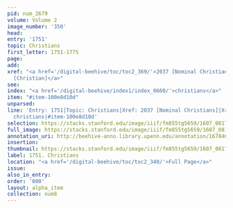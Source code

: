 ```yaml
---
pid: num_2679
volume: Volume 2
image_number: '350'
head:
entry: '1751'
topic: Christians
first_letter: 1751-1775
page:
add:
xref: "<a href='/digital-beehive/toc/toc2_369/'>2037 [Nominal Christians]</a>|<a href='/digital-beehive/toc/toc2_393/'>2247
  [Christian]</a>"
see:
index: "<a href='/digital-beehive/index1/index_0660/'>christians</a>"
item: "#item-100e8d10d"
unparsed:
line: 'Entry: 1751|Topic: Christians|Xref: 2037 [Nominal Christians]|Xref: 2247 [Christian]|Index:
  christians|#item-100e8d10d'
selection: https://stacks.stanford.edu/image/iiif/fm855tg5659/1607_0817/945,243,2811,1000/full/0/default.jpg
full_image: https://stacks.stanford.edu/image/iiif/fm855tg5659/1607_0817/full/full/0/default.jpg
annotation_uri: http://beehive-anno.library.upenn.edu/annotation/1678466141591
insertion:
thumbnail: https://stacks.stanford.edu/image/iiif/fm855tg5659/1607_0817/945,243,600,180/250,/0/default.jpg
label: 1751. Christians
location: "<a href='/digital-beehive/toc/toc2_340/'>Full Page</a>"
issue:
also_in_entry:
order: '000'
layout: alpha_item
collection: num8
---
```

